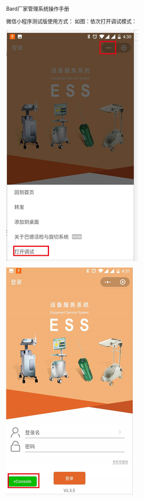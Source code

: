 Bard厂家管理系统操作手册

微信小程序测试版使用方式：
如图：依次打开调试模式：

![](/assets/未命名1526632698.png)

![](/assets/未命名1526632714.png)